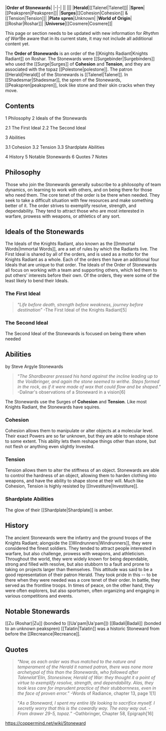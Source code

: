 |**Order of Stonewards**|
|-|-|
||
|||
|**Herald**|[[Talenel\|Talenel]]|
|**Spren**|[[Peakspren\|Peakspren]]|
|**Surges**|[[Cohesion\|Cohesion]] & [[Tension\|Tension]]|
|**Plate spren**|*Unknown*|
|**World of Origin**|[[Roshar\|Roshar]]|
|**Universe**|[[Cosmere\|Cosmere]]|

This page or section needs to be updated with new information for *Rhythm of War*!Be aware that in its current state, it may not include all additional content yet.

The **Order of Stonewards** is an order of the [[Knights Radiant\|Knights Radiant]] on Roshar.
The Stonewards were [[Surgebinder\|Surgebinders]] who used the [[Surge\|Surges]] of **Cohesion** and **Tension**, and they are associated with the topaz [[Polestone\|polestone]]. The patron [[Herald\|Herald]] of the Stonewards is [[Talenel\|Talenel]]. In [[Shadesmar\|Shadesmar]], the spren of the Stonewards, [[Peakspren\|peakspren]], look like stone and their skin cracks when they move.

## Contents

1 Philosophy
2 Ideals of the Stonewards

2.1 The First Ideal
2.2 The Second Ideal


3 Abilities

3.1 Cohesion
3.2 Tension
3.3 Shardplate Abilities


4 History
5 Notable Stonewards
6 Quotes
7 Notes


## Philosophy
Those who join the Stonewards generally subscribe to a philosophy of team dynamics, on learning to work with others, and on being there for those who need them. The core tenet of the order is be there when needed. They seek to take a difficult situation with few resources and make something better of it. The order strives to exemplify resolve, strength, and dependability. They tend to attract those who are most interested in warfare, prowess with weapons, or athletics of any sort.

## Ideals of the Stonewards
The Ideals of the Knights Radiant, also known as the [[Immortal Words\|Immortal Words]], are a set of rules by which the Radiants live. The First Ideal is shared by all of the orders, and is used as a motto for the Knights Radiant as a whole. Each of the orders then have an additional four Ideals that are unique to that order. The Ideals of the Order of Stonewards all focus on working with a team and supporting others, which led them to put others' interests before their own. Of the orders, they were some of the least likely to bend their Ideals.

### The First Ideal
>“*Life before death, strength before weakness, journey before destination*”
\-The First Ideal of the Knights Radiant[5]


### The Second Ideal
The Second Ideal of the Stonewards is focused on being there when needed

## Abilities
 by  Steve Argyle  Stonewards
>“*The Shardbearer pressed his hand against the incline leading up to the Voidbringer, and again the stone seemed to writhe. Steps formed in the rock, as if it were made of wax that could flow and be shaped.*”
\-Dalinar's observations of a Stoneward in a vision[6]


The Stonewards use the Surges of **Cohesion** and **Tension**. Like most Knights Radiant, the Stonewards have squires.

### Cohesion
Cohesion allows them to manipulate or alter objects at a molecular level. Their exact Powers are so far unknown, but they are able to reshape stone to some extent. This ability lets them reshape things other than stone, but not flesh or anything even slightly Invested.

### Tension
Tension allows them to alter the stiffness of an object. Stonewards are able to control the hardness of an object, allowing them to harden clothing into weapons, and have the ability to shape stone at their will. Much like Cohesion, Tension is highly resisted by [[Investiture\|Investiture]].

### Shardplate Abilities
The glow of their [[Shardplate\|Shardplate]] is amber.

## History
The ancient Stonewards were the infantry and the ground troops of the Knights Radiant; alongside the [[Windrunners\|Windrunners]], they were considered the finest soldiers. They tended to attract people interested in warfare, but also challenge, prowess with weapons, and athleticism. Throughout the world, they were widely known for being dependable, strong and filled with resolve, but also stubborn to a fault and prone to taking on projects larger than themselves. This attitude was said to be a good representation of their patron Herald. They took pride in this -- to be there when they were needed was a core tenet of their order.
In battle, they served as the frontline troops. In times of peace, on the other hand, they were often explorers, but also sportsmen, often organizing and engaging in various competitions and events.

## Notable Stonewards
[[Zu (Roshar)\|Zu]] (bonded to [[Ua'pam\|Ua'pam]])
[[Badali\|Badali]] (bonded to an unknown peakspren)
[[Talatin\|Talatin]] was a historic Stoneward from before the [[Recreance\|Recreance]].
## Quotes
>“*Now, as each order was thus matched to the nature and temperament of the Herald it named patron, there was none more archetypal of this than the Stonewards, who followed after Talenelat'Elin, Stonesinew, Herald of War: they thought it a point of virtue to exemplify resolve, strength, and dependability. Alas, they took less care for imprudent practice of their stubbornness, even in the face of proven error.*”
\-Words of Radiance, chapter 13, page 1[1]


>“*As a Stoneward, I spent my entire life looking to sacrifice myself. I secretly worry that this is the cowardly way. The easy way out. - From drawer 29-5, topaz.*”
\-Oathbringer, Chapter 58, Epigraph[16]




https://coppermind.net/wiki/Stoneward